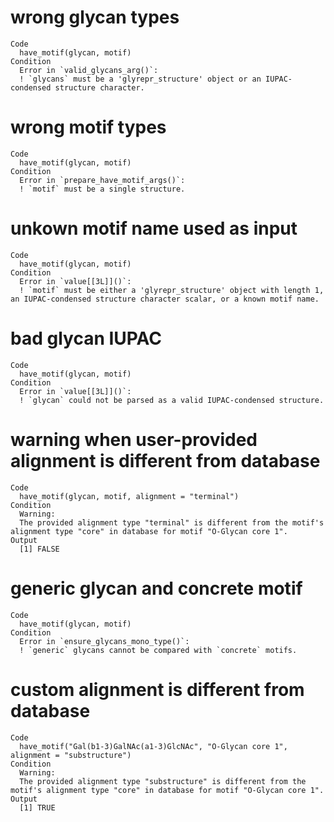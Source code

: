 # wrong glycan types

    Code
      have_motif(glycan, motif)
    Condition
      Error in `valid_glycans_arg()`:
      ! `glycans` must be a 'glyrepr_structure' object or an IUPAC-condensed structure character.

# wrong motif types

    Code
      have_motif(glycan, motif)
    Condition
      Error in `prepare_have_motif_args()`:
      ! `motif` must be a single structure.

# unkown motif name used as input

    Code
      have_motif(glycan, motif)
    Condition
      Error in `value[[3L]]()`:
      ! `motif` must be either a 'glyrepr_structure' object with length 1, an IUPAC-condensed structure character scalar, or a known motif name.

# bad glycan IUPAC

    Code
      have_motif(glycan, motif)
    Condition
      Error in `value[[3L]]()`:
      ! `glycan` could not be parsed as a valid IUPAC-condensed structure.

# warning when user-provided alignment is different from database

    Code
      have_motif(glycan, motif, alignment = "terminal")
    Condition
      Warning:
      The provided alignment type "terminal" is different from the motif's alignment type "core" in database for motif "O-Glycan core 1".
    Output
      [1] FALSE

# generic glycan and concrete motif

    Code
      have_motif(glycan, motif)
    Condition
      Error in `ensure_glycans_mono_type()`:
      ! `generic` glycans cannot be compared with `concrete` motifs.

# custom alignment is different from database

    Code
      have_motif("Gal(b1-3)GalNAc(a1-3)GlcNAc", "O-Glycan core 1", alignment = "substructure")
    Condition
      Warning:
      The provided alignment type "substructure" is different from the motif's alignment type "core" in database for motif "O-Glycan core 1".
    Output
      [1] TRUE

